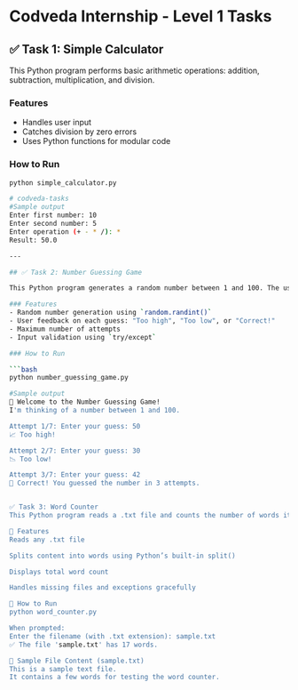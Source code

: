# Codveda Internship - Level 1 Tasks

## ✅ Task 1: Simple Calculator

This Python program performs basic arithmetic operations: addition, subtraction, multiplication, and division.

### Features
- Handles user input
- Catches division by zero errors
- Uses Python functions for modular code

### How to Run
```bash
python simple_calculator.py

# codveda-tasks
#Sample output
Enter first number: 10  
Enter second number: 5  
Enter operation (+ - * /): *  
Result: 50.0

---

## ✅ Task 2: Number Guessing Game

This Python program generates a random number between 1 and 100. The user has a limited number of attempts to guess the number, with hints provided after each guess.

### Features
- Random number generation using `random.randint()`
- User feedback on each guess: "Too high", "Too low", or "Correct!"
- Maximum number of attempts
- Input validation using `try/except`

### How to Run

```bash
python number_guessing_game.py

#Sample output
🎯 Welcome to the Number Guessing Game!
I'm thinking of a number between 1 and 100.

Attempt 1/7: Enter your guess: 50  
📈 Too high!

Attempt 2/7: Enter your guess: 30  
📉 Too low!

Attempt 3/7: Enter your guess: 42  
🎉 Correct! You guessed the number in 3 attempts.


✅ Task 3: Word Counter
This Python program reads a .txt file and counts the number of words it contains. It handles basic file I/O and error checking.

📌 Features
Reads any .txt file

Splits content into words using Python’s built-in split()

Displays total word count

Handles missing files and exceptions gracefully

📄 How to Run
python word_counter.py

When prompted:
Enter the filename (with .txt extension): sample.txt
✅ The file 'sample.txt' has 17 words.

🧪 Sample File Content (sample.txt)
This is a sample text file.
It contains a few words for testing the word counter.